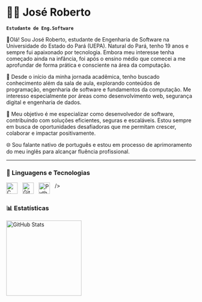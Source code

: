 # 👨‍💻 José Roberto


**`Estudante de Eng.Software`**

👋Olá! Sou José Roberto, estudante de Engenharia de Software na  Universidade do Estado do Pará (UEPA). Natural do Pará, tenho 19 anos e sempre fui apaixonado por tecnologia. Embora meu interesse tenha começado ainda na infância, foi após o ensino médio que comecei a me aprofundar de forma prática e consciente na área da computação.



🚀 Desde o início da minha jornada acadêmica, tenho buscado conhecimento além da sala de aula, explorando conteúdos de programação, engenharia de software e fundamentos da computação. Me interesso especialmente por áreas como desenvolvimento web, segurança digital e engenharia de dados.


🎯 Meu objetivo é me especializar como desenvolvedor de software, contribuindo com soluções eficientes, seguras e escaláveis. Estou sempre em busca de oportunidades desafiadoras que me permitam crescer, colaborar e impactar positivamente.



🌐 Sou falante nativo de português e estou em processo de aprimoramento do meu inglês para alcançar fluência profissional.


---

### 🤖 Linguagens e Tecnologias
<img
    align="left" 
    alt="C" 
    title="c"
    width="30px" 
    style="padding-right: 10px;"  
    src="https://cdn.jsdelivr.net/gh/devicons/devicon@latest/icons/c/c-original.svg" />                    

/>
<img 
    align="left" 
    alt="Git" 
    title="Git"
    width="30px" 
    style="padding-right: 10px;" 
    src="https://cdn.jsdelivr.net/gh/devicons/devicon@latest/icons/git/git-original.svg" 
/>
<img 
    align="left" 
    alt="Python" 
    title="Python"
    width="30px" 
    style="padding-right: 10px;" 
    src="https://cdn.jsdelivr.net/gh/devicons/devicon@latest/icons/python/python-original.svg" 
/>
<br/>
<br/>
### 📊 Estatísticas
<img 
        align="left" 
        alt="GitHub Stats" 
        height="200px" 
        style="padding-right: 10px;" 
        src="https://github-readme-stats.vercel.app/api?username=joseroberrto&show_icons=true&theme=dracula&include_all_commits=true"
    />
